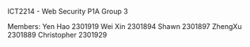 ICT2214 - Web Security
P1A Group 3

Members:
Yen Hao 2301919
Wei Xin 2301894
Shawn 2301897
ZhengXu 2301889
Christopher 2301929
